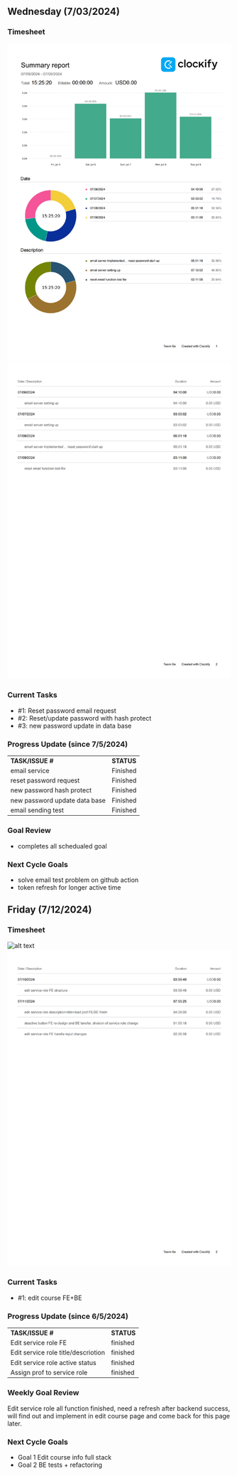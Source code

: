 
## Wednesday (7/03/2024)

### Timesheet
![alt text](7-9_00.png)
![alt text](7-9_01.png)

### Current Tasks
  
  * #1: Reset password email request
  * #2: Reset/update password with hash protect
  * #3: new password update in data base

### Progress Update (since 7/5/2024)
<table>
    <tr>
        <td><strong>TASK/ISSUE #</strong>
        </td>
        <td><strong>STATUS</strong>
        </td>
    </tr>
    <tr>
        <!-- Task/Issue # -->
        <td>email service
        </td>
        <!-- Status -->
        <td>Finished
        </td>
    </tr>  
  <tr>
        <!-- Task/Issue # -->
        <td>reset password request
        </td>
        <!-- Status -->
        <td>Finished
        </td>
    </tr>  
  <tr>
        <!-- Task/Issue # -->
        <td>new password hash protect
        </td>
        <!-- Status -->
        <td>Finished
        </td>
    <tr>
        <!-- Task/Issue # -->
        <td>new password update data base
        </td>
        <!-- Status -->
        <td>Finished
        </td>
    </tr> 
   <tr>
        <!-- Task/Issue # -->
        <td>email sending test
        </td>
        <!-- Status -->
        <td>Finished
        </td>
    </tr> 
    </tr>  
</table>

### Goal Review

  *  completes all schedualed goal 

### Next Cycle Goals

  * solve email test problem on github action
  * token refresh for longer active time


<!--------------------------------------------------------------------------------------------------------------------------------------------------------------------------------------------->
## Friday (7/12/2024)

### Timesheet
![alt text](7-1_00.png)
![alt text](7-11_01.png)

### Current Tasks
  * #1: edit course FE+BE

### Progress Update (since 6/5/2024)
<table>
    <tr>
        <td><strong>TASK/ISSUE #</strong>
        </td>
        <td><strong>STATUS</strong>
        </td>
    </tr>
    <tr>
        <!-- Task/Issue # -->
        <td> Edit service role FE
          </td>
        <!-- Status -->
        <td> finished
          </td>
    </tr>
  <tr>
        <!-- Task/Issue # -->
        <td> Edit service role title/descriotion
          </td>
        <!-- Status -->
        <td> finished
          </td>
    </tr>
  <tr>
        <!-- Task/Issue # -->
        <td> Edit service role active status
          </td>
        <!-- Status -->
        <td> finished
          </td>
    </tr>
  <tr>
        <!-- Task/Issue # -->
        <td> Assign prof to service role
          </td>
        <!-- Status -->
        <td> finished
          </td>
    </tr>
</table>

### Weekly Goal Review

Edit service role all function finished, need a refresh after backend success, will find out and implement in edit course page and come back for this page later.

### Next Cycle Goals
  * Goal 1 Edit course info full stack 
  * Goal 2 BE tests + refactoring
